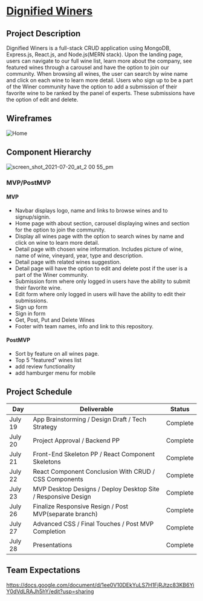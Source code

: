# [Dignified Winers](https://dignified-winers.netlify.app)

## Project Description

Dignified Winers is a full-stack CRUD application using MongoDB, Express.js, React.js, and Node.js(MERN stack). Upon the landing page, users can navigate to our full wine list, learn more about the company, see featured wines through a carousel and have the option to join our community. When browsing all wines, the user can search by wine name and click on each wine to learn more detail. Users who sign up to be a part of the Winer community have the option to add a submission of their favorite wine to be ranked by the panel of experts. These submissions have the option of edit and delete.

## Wireframes

![Home](https://user-images.githubusercontent.com/84357702/126370277-064c5b56-d322-498b-879c-929cbb04dd77.png)

## Component Hierarchy

![screen_shot_2021-07-20_at_2 00 55_pm](https://user-images.githubusercontent.com/84357702/126376624-7cc9247b-c4c7-4e5c-a39b-cccfcc160f2e.png)

### MVP/PostMVP

#### MVP

- Navbar displays logo, name and links to browse wines and to signup/signin.
- Home page with about section, carousel displaying wines and section for the option to join the community.
- Display all wines page with the option to search wines by name and click on wine to learn more detail.
- Detail page with chosen wine information. Includes picture of wine, name of wine, vineyard, year, type and description.
- Detail page with related wines suggestion.
- Detail page will have the option to edit and delete post if the user is a part of the Winer community.
- Submission form where only logged in users have the ability to submit their favorite wine.
- Edit form where only logged in users will have the ability to edit their submissions.
- Sign up form
- Sign in form
- Get, Post, Put and Delete Wines
- Footer with team names, info and link to this repository.

#### PostMVP

- Sort by feature on all wines page.
- Top 5 "featured" wines list
- add review functionality
- add hamburger menu for mobile

## Project Schedule

| Day     | Deliverable                                                   | Status   |
| ------- | ------------------------------------------------------------- | -------- |
| July 19 | App Brainstorming / Design Draft / Tech Strategy              | Complete |
| July 20 | Project Approval / Backend PP                                 | Complete |
| July 21 | Front-End Skeleton PP / React Component Skeletons             | Complete |
| July 22 | React Component Conclusion With CRUD / CSS Components         | Complete |
| July 23 | MVP Desktop Designs / Deploy Desktop Site / Responsive Design | Complete |
| July 26 | Finalize Responsive Resign / Post MVP(separate branch)        | Complete |
| July 27 | Advanced CSS / Final Touches / Post MVP Completion            | Complete |
| July 28 | Presentations                                                 | Complete |

## Team Expectations

https://docs.google.com/document/d/1ee0V10DEkYuLS7H1FjRJtzc83KB6YiY0dVdLRAJh5hY/edit?usp=sharing
